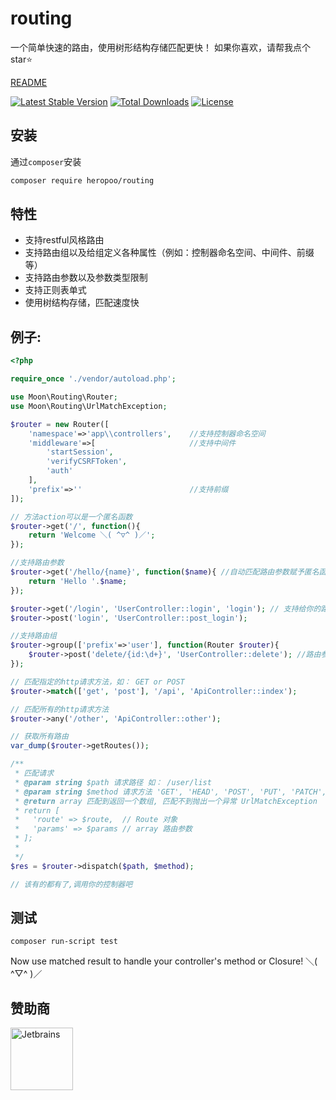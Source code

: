 # routing
一个简单快速的路由，使用树形结构存储匹配更快！ 如果你喜欢，请帮我点个star⭐

[README](./README.md)

[![Latest Stable Version](https://poser.pugx.org/heropoo/routing/v/stable)](https://packagist.org/packages/heropoo/routing)
[![Total Downloads](https://poser.pugx.org/heropoo/routing/downloads)](https://packagist.org/packages/heropoo/routing)
[![License](https://poser.pugx.org/heropoo/routing/license)](./LICENSE)

## 安装
通过`composer`安装
```sh
composer require heropoo/routing
```

## 特性
- 支持restful风格路由
- 支持路由组以及给组定义各种属性（例如：控制器命名空间、中间件、前缀等）
- 支持路由参数以及参数类型限制
- 支持正则表单式 
- 使用树结构存储，匹配速度快

## 例子:
```php
<?php

require_once './vendor/autoload.php';

use Moon\Routing\Router;
use Moon\Routing\UrlMatchException;

$router = new Router([
    'namespace'=>'app\\controllers',    //支持控制器命名空间
    'middleware'=>[                     //支持中间件
        'startSession',
        'verifyCSRFToken',
        'auth'
    ],
    'prefix'=>''                        //支持前缀
]);

// 方法action可以是一个匿名函数
$router->get('/', function(){
    return 'Welcome ＼( ^▽^ )／';
});

//支持路由参数
$router->get('/hello/{name}', function($name){ //自动匹配路由参数赋予匿名函数
    return 'Hello '.$name;
});

$router->get('/login', 'UserController::login', 'login'); // 支持给你的路由自定义名称
$router->post('login', 'UserController::post_login');

//支持路由组
$router->group(['prefix'=>'user'], function(Router $router){
    $router->post('delete/{id:\d+}', 'UserController::delete'); //路由参数 支持正则类型 {param:type}
});

// 匹配指定的http请求方法，如： GET or POST
$router->match(['get', 'post'], '/api', 'ApiController::index');

// 匹配所有的http请求方法
$router->any('/other', 'ApiController::other');

// 获取所有路由
var_dump($router->getRoutes());

/**
 * 匹配请求
 * @param string $path 请求路径 如： /user/list
 * @param string $method 请求方法 'GET', 'HEAD', 'POST', 'PUT', 'PATCH', 'DELETE', 'OPTIONS''GET', 'HEAD', 'POST', 'PUT', 'PATCH', 'DELETE', 'OPTIONS'
 * @return array 匹配到返回一个数组, 匹配不到抛出一个异常 UrlMatchException
 * return [
 *   'route' => $route,  // Route 对象
 *   'params' => $params // array 路由参数
 * ];
 *
 */
$res = $router->dispatch($path, $method);

// 该有的都有了,调用你的控制器吧

```

## 测试
```
composer run-script test
```

Now use matched result to handle your controller's method or Closure! ＼( ^▽^ )／

## 赞助商

<a href="https://www.jetbrains.com/?from=heropoo/routing"><img src="https://www.ioio.pw/static-assets/jetbrains-blackandwhite.png" height=100 alt="Jetbrains" title="Jetbrains"></a>

